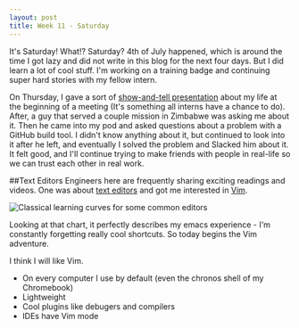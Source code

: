 ```yaml
---
layout: post
title: Week 11 - Saturday
---
```

It's Saturday! What!? Saturday? 4th of July happened, which is around the time I got lazy and did not write in this blog for the next four days. But I did learn a lot of cool stuff. I'm working on a training badge and continuing super hard stories with my fellow intern.

On Thursday, I gave a sort of [show-and-tell presentation](https://docs.google.com/presentation/d/11P1KFVoSlzKxOKmk1VnVbIqktEQlYMZaYZftHfC57Ck/edit?usp=sharing) about my life at the beginning of a meeting (It's something all interns have a chance to do). After, a guy that served a couple mission in Zimbabwe was asking me about it. Then he came into my pod and asked questions about a problem with a GitHub build tool. I didn't know anything about it, but continued to look into it after he left, and eventually I solved the problem and Slacked him about it. It felt good, and I'll continue trying to make friends with people in real-life so we can trust each other in real work.

##Text Editors
Engineers here are frequently sharing exciting readings and videos. One was about [text editors](https://www.youtube.com/watch?v=dIjKJjzRX_E) and got me interested in [Vim](https://www.youtube.com/watch?v=Nim4_f5QUxA).

![Classical learning curves for some common editors](http://www.terminally-incoherent.com/blog/wp-content/uploads/2006/08/curves.jpg)

Looking at that chart, it perfectly describes my emacs experience - I'm constantly forgetting really cool shortcuts. So today begins the Vim adventure.

I think I will like Vim.
 * On every computer I use by default (even the chronos shell of my Chromebook)
 * Lightweight
 * Cool plugins like debugers and compilers
 * IDEs have Vim mode
